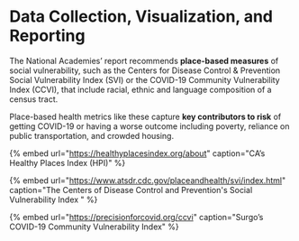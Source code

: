 # Data Collection, Visualization, and Reporting

The National Academies’ report recommends **place-based measures** of social vulnerability, such as the Centers for Disease Control & Prevention Social Vulnerability Index \(SVI\) or the COVID-19 Community Vulnerability Index \(CCVI\), that include racial, ethnic and language composition of a census tract. 

Place-based health metrics like these capture **key contributors to risk** of getting COVID-19 or having a worse outcome including poverty, reliance on public transportation, and crowded housing.

{% embed url="https://healthyplacesindex.org/about" caption="CA’s Healthy Places Index \(HPI\)" %}

{% embed url="https://www.atsdr.cdc.gov/placeandhealth/svi/index.html" caption="The Centers of Disease Control and Prevention\'s Social Vulnerability Index  " %}

{% embed url="https://precisionforcovid.org/ccvi" caption="Surgo’s COVID-19 Community Vulnerability Index" %}

